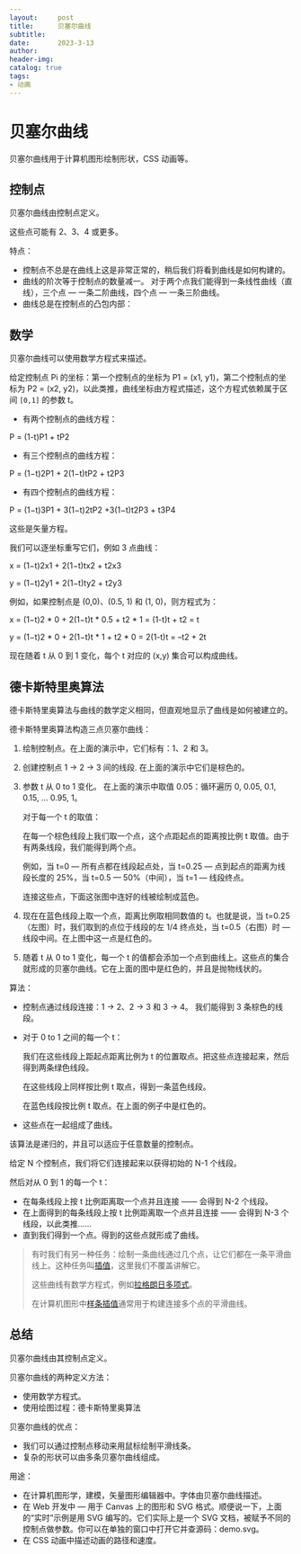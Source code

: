 ```yaml
---
layout:     post
title:      贝塞尔曲线
subtitle:   
date:       2023-3-13
author:     
header-img:
catalog: true
tags:
- 动画
---
```

# 贝塞尔曲线
贝塞尔曲线用于计算机图形绘制形状，CSS 动画等。

## 控制点
贝塞尔曲线由控制点定义。

这些点可能有 2、3、4 或更多。

特点：
- 控制点不总是在曲线上这是非常正常的，稍后我们将看到曲线是如何构建的。
- 曲线的阶次等于控制点的数量减一。 对于两个点我们能得到一条线性曲线（直线），三个点 — 一条二阶曲线，四个点 — 一条三阶曲线。
- 曲线总是在控制点的凸包内部：

## 数学
贝塞尔曲线可以使用数学方程式来描述。

给定控制点 Pi 的坐标：第一个控制点的坐标为 P1 = (x1, y1)，第二个控制点的坐标为 P2 = (x2, y2)，以此类推，曲线坐标由方程式描述，这个方程式依赖属于区间 `[0,1]` 的参数 t。

- 有两个控制点的曲线方程：

P = (1-t)P1 + tP2
- 有三个控制点的曲线方程：

P = (1−t)2P1 + 2(1−t)tP2 + t2P3
- 有四个控制点的曲线方程：

P = (1−t)3P1 + 3(1−t)2tP2 +3(1−t)t2P3 + t3P4

这些是矢量方程。

我们可以逐坐标重写它们，例如 3 点曲线：

x = (1−t)2x1 + 2(1−t)tx2 + t2x3

y = (1−t)2y1 + 2(1−t)ty2 + t2y3

例如，如果控制点是 (0,0)、(0.5, 1) 和 (1, 0)，则方程式为：

x = (1−t)2 * 0 + 2(1−t)t * 0.5 + t2 * 1 = (1-t)t + t2 = t

y = (1−t)2 * 0 + 2(1−t)t * 1 + t2 * 0 = 2(1-t)t = –t2 + 2t

现在随着 t 从 0 到 1 变化，每个 t 对应的 (x,y) 集合可以构成曲线。

## 德卡斯特里奥算法
德卡斯特里奥算法与曲线的数学定义相同，但直观地显示了曲线是如何被建立的。

德卡斯特里奥算法构造三点贝塞尔曲线：

1. 绘制控制点。在上面的演示中，它们标有：1、2 和 3。
2. 创建控制点 1 → 2 → 3 间的线段. 在上面的演示中它们是棕色的。
3. 参数 t 从 0 to 1 变化。 在上面的演示中取值 0.05：循环遍历 0, 0.05, 0.1, 0.15, ... 0.95, 1。

    对于每一个 t 的取值：
    
    在每一个棕色线段上我们取一个点，这个点距起点的距离按比例 t 取值。由于有两条线段，我们能得到两个点。
        
    例如，当 t=0 — 所有点都在线段起点处，当 t=0.25 — 点到起点的距离为线段长度的 25%，当 t=0.5 — 50%（中间），当 t=1 — 线段终点。
        
    连接这些点，下面这张图中连好的线被绘制成蓝色。

4. 现在在蓝色线段上取一个点，距离比例取相同数值的 t。也就是说，当 t=0.25（左图）时，我们取到的点位于线段的左 1/4 终点处，当 t=0.5（右图）时 — 线段中间。在上图中这一点是红色的。
5. 随着 t 从 0 to 1 变化，每一个 t 的值都会添加一个点到曲线上。这些点的集合就形成的贝塞尔曲线。它在上面的图中是红色的，并且是抛物线状的。

算法：
- 控制点通过线段连接：1 → 2、2 → 3 和 3 → 4。 我们能得到 3 条棕色的线段。
- 对于 0 to 1 之间的每一个 t：
  
    我们在这些线段上距起点距离比例为 t 的位置取点。把这些点连接起来，然后得到两条绿色线段。
    
    在这些线段上同样按比例 t 取点，得到一条蓝色线段。
    
    在蓝色线段按比例 t 取点。在上面的例子中是红色的。

- 这些点在一起组成了曲线。

该算法是递归的，并且可以适应于任意数量的控制点。

给定 N 个控制点，我们将它们连接起来以获得初始的 N-1 个线段。

然后对从 0 到 1 的每一个 t：
- 在每条线段上按 t 比例距离取一个点并且连接 —— 会得到 N-2 个线段。
- 在上面得到的每条线段上按 t 比例距离取一个点并且连接 —— 会得到 N-3 个线段，以此类推……
- 直到我们得到一个点。得到的这些点就形成了曲线。

> 有时我们有另一种任务：绘制一条曲线通过几个点，让它们都在一条平滑曲线上。这种任务叫[插值](https://en.wikipedia.org/wiki/Interpolation)，这里我们不覆盖讲解它。
> 
> 这些曲线有数学方程式，例如[拉格朗日多项式](https://en.wikipedia.org/wiki/Lagrange_polynomial)。
> 
> 在计算机图形中[样条插值](https://en.wikipedia.org/wiki/Spline_interpolation)通常用于构建连接多个点的平滑曲线。

## 总结
贝塞尔曲线由其控制点定义。

贝塞尔曲线的两种定义方法：
- 使用数学方程式。
- 使用绘图过程：德卡斯特里奥算法

贝塞尔曲线的优点：
- 我们可以通过控制点移动来用鼠标绘制平滑线条。
- 复杂的形状可以由多条贝塞尔曲线组成。

用途：
- 在计算机图形学，建模，矢量图形编辑器中。字体由贝塞尔曲线描述。
- 在 Web 开发中 — 用于 Canvas 上的图形和 SVG 格式。顺便说一下，上面的“实时”示例是用 SVG 编写的。它们实际上是一个 SVG 文档，被赋予不同的控制点做参数。你可以在单独的窗口中打开它并查源码：demo.svg。
- 在 CSS 动画中描述动画的路径和速度。
